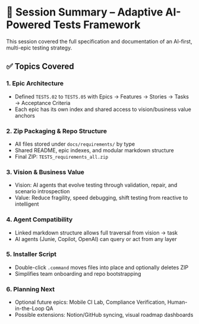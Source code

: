 # 🧠 Session Summary – Adaptive AI-Powered Tests Framework

This session covered the full specification and documentation of an AI-first, multi-epic testing strategy.

## ✅ Topics Covered

### 1. Epic Architecture
- Defined `TESTS.02` to `TESTS.05` with Epics → Features → Stories → Tasks → Acceptance Criteria
- Each epic has its own index and shared access to vision/business value anchors

### 2. Zip Packaging & Repo Structure
- All files stored under `docs/requirements/` by type
- Shared README, epic indexes, and modular markdown structure
- Final ZIP: `TESTS_requirements_all.zip`

### 3. Vision & Business Value
- Vision: AI agents that evolve testing through validation, repair, and scenario introspection
- Value: Reduce fragility, speed debugging, shift testing from reactive to intelligent

### 4. Agent Compatibility
- Linked markdown structure allows full traversal from vision → task
- AI agents (Junie, Copilot, OpenAI) can query or act from any layer

### 5. Installer Script
- Double-click `.command` moves files into place and optionally deletes ZIP
- Simplifies team onboarding and repo bootstrapping

### 6. Planning Next
- Optional future epics: Mobile CI Lab, Compliance Verification, Human-in-the-Loop QA
- Possible extensions: Notion/GitHub syncing, visual roadmap dashboards

